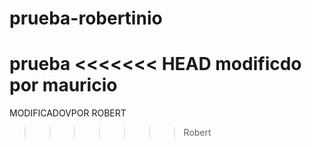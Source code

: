 # prueba-robertinio
prueba
<<<<<<< HEAD
modificdo por mauricio
=======
MODIFICADOVPOR ROBERT
>>>>>>> Robert

